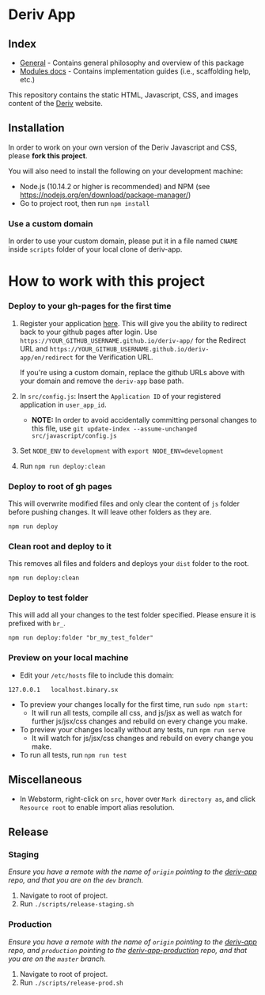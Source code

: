 Deriv App
=============

## Index

- [General](docs/README.md) - Contains general philosophy and overview of this package
- [Modules docs](docs/Modules/README.md) - Contains implementation guides (i.e., scaffolding help, etc.)

This repository contains the static HTML, Javascript, CSS, and images content of the [Deriv](http://app.deriv.com) website.

## Installation

In order to work on your own version of the Deriv Javascript and CSS, please **fork this project**.

You will also need to install the following on your development machine:

- Node.js (10.14.2 or higher is recommended) and NPM (see <https://nodejs.org/en/download/package-manager/>)
- Go to project root, then run `npm install`

### Use a custom domain
In order to use your custom domain, please put it in a file named `CNAME` inside `scripts` folder of your local clone of deriv-app.


How to work with this project
=============================

### Deploy to your gh-pages for the first time

1. Register your application [here](https://developers.binary.com/applications/). This will give you the ability to redirect back to your github pages after login.
Use `https://YOUR_GITHUB_USERNAME.github.io/deriv-app/` for the Redirect URL and `https://YOUR_GITHUB_USERNAME.github.io/deriv-app/en/redirect` for the Verification URL.

    If you're using a custom domain, replace the github URLs above with your domain and remove the `deriv-app` base path.

2. In `src/config.js`: Insert the `Application ID` of your registered application in `user_app_id`.
   * **NOTE:** In order to avoid accidentally committing personal changes to this file, use `git update-index --assume-unchanged src/javascript/config.js`

3. Set `NODE_ENV` to `development` with `export NODE_ENV=development`

4. Run `npm run deploy:clean`

### Deploy to root of gh pages
This will overwrite modified files and only clear the content of `js` folder before pushing changes. It will leave other folders as they are.
```
npm run deploy
```

### Clean root and deploy to it
This removes all files and folders and deploys your `dist` folder to the root.
```
npm run deploy:clean
```

### Deploy to test folder
This will add all your changes to the test folder specified.
Please ensure it is prefixed with `br_`.
```
npm run deploy:folder "br_my_test_folder"
```

### Preview on your local machine
- Edit your `/etc/hosts` file to include this domain:
```
127.0.0.1   localhost.binary.sx
```
- To preview your changes locally for the first time, run `sudo npm start`:
    - It will run all tests, compile all css, and js/jsx as well as watch for further js/jsx/css changes and rebuild on every change you make.
- To preview your changes locally without any tests, run `npm run serve`
    - It will watch for js/jsx/css changes and rebuild on every change you make.
- To run all tests, run `npm run test`

## Miscellaneous
- In Webstorm, right-click on `src`, hover over `Mark directory as`, and click `Resource root` to enable import alias resolution.  

## Release
### Staging
_Ensure you have a remote with the name of `origin` pointing to the [deriv-app](https://github.com/binary-com/deriv-app) repo, and that you are on the `dev` branch._
1. Navigate to root of project.
2. Run `./scripts/release-staging.sh`

### Production
_Ensure you have a remote with the name of `origin` pointing to the [deriv-app](https://github.com/binary-com/deriv-app) repo, and `production` pointing to the [deriv-app-production](https://github.com/binary-com/deriv-app-production) repo, and that you are on the `master` branch._
1. Navigate to root of project.
2. Run `./scripts/release-prod.sh`
